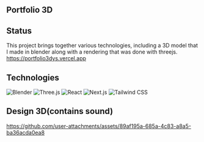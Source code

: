 ## Portfolio 3D

## Status
This project brings together various technologies, including a 3D model that I made in blender along with a rendering that was done with threejs. <br/> https://portfolio3dys.vercel.app


## Technologies

<div >

![Blender](https://img.shields.io/badge/-Blender-333333?style=flat&logo=blender&logoColor=white=)
![Three.js](https://img.shields.io/badge/-Three.js-333333?style=flat&logo=three.js&logoColor=white)
![React](https://img.shields.io/badge/-React-333333?style=flat&logo=react&logoColor=white)
![Next.js](https://img.shields.io/badge/-Next.js-333333?style=flat&logo=next.js&logoColor=white)
![Tailwind CSS](https://img.shields.io/badge/-Tailwind%20CSS-333333?style=flat&logo=tailwind-css&logoColor=white)    
</div>

          
##  Design 3D(contains sound)
https://github.com/user-attachments/assets/89af195a-685a-4c83-a8a5-ba36acda0ea8



